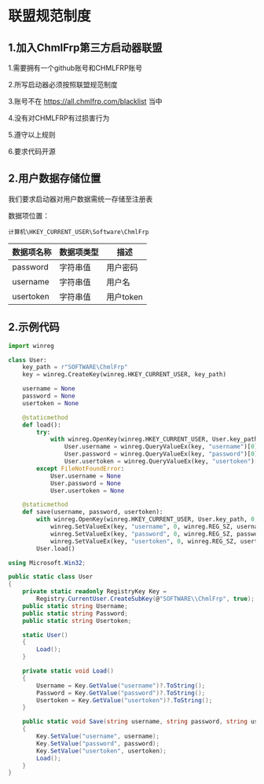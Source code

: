 # 联盟规范制度

## 1.加入ChmlFrp第三方启动器联盟
1.需要拥有一个github账号和CHMLFRP账号

2.所写启动器必须按照联盟规范制度

3.账号不在 https://all.chmlfrp.com/blacklist 当中

4.没有对CHMLFRP有过损害行为

5.遵守以上规则

6.要求代码开源

## 2.用户数据存储位置
我们要求启动器对用户数据需统一存储至注册表

数据项位置：
```
计算机\HKEY_CURRENT_USER\Software\ChmlFrp
```


| 数据项名称  | 数据项类型 | 描述 |
| ------------- | ------------- | ------------- |
| password  | 字符串值  | 用户密码  |
| username  | 字符串值  | 用户名  |
| usertoken  | 字符串值  | 用户token  |

## 2.示例代码

```python
import winreg

class User:
    key_path = r"SOFTWARE\ChmlFrp"
    key = winreg.CreateKey(winreg.HKEY_CURRENT_USER, key_path)

    username = None
    password = None
    usertoken = None

    @staticmethod
    def load():
        try:
            with winreg.OpenKey(winreg.HKEY_CURRENT_USER, User.key_path) as key:
                User.username = winreg.QueryValueEx(key, "username")[0]
                User.password = winreg.QueryValueEx(key, "password")[0]
                User.usertoken = winreg.QueryValueEx(key, "usertoken")[0]
        except FileNotFoundError:
            User.username = None
            User.password = None
            User.usertoken = None

    @staticmethod
    def save(username, password, usertoken):
        with winreg.OpenKey(winreg.HKEY_CURRENT_USER, User.key_path, 0, winreg.KEY_WRITE) as key:
            winreg.SetValueEx(key, "username", 0, winreg.REG_SZ, username)
            winreg.SetValueEx(key, "password", 0, winreg.REG_SZ, password)
            winreg.SetValueEx(key, "usertoken", 0, winreg.REG_SZ, usertoken)
        User.load()
```

```csharp
using Microsoft.Win32;

public static class User
{
    private static readonly RegistryKey Key =
        Registry.CurrentUser.CreateSubKey(@"SOFTWARE\\ChmlFrp", true);
    public static string Username;
    public static string Password;
    public static string Usertoken;

    static User()
    {
        Load();
    }

    private static void Load()
    {
        Username = Key.GetValue("username")?.ToString();
        Password = Key.GetValue("password")?.ToString();
        Usertoken = Key.GetValue("usertoken")?.ToString();
    }

    public static void Save(string username, string password, string usertoken)
    {
        Key.SetValue("username", username);
        Key.SetValue("password", password);
        Key.SetValue("usertoken", usertoken);
        Load();
    }
}
```
